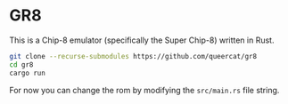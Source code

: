 # GR8

This is a Chip-8 emulator (specifically the Super Chip-8) written in Rust.

```sh
git clone --recurse-submodules https://github.com/queercat/gr8
cd gr8
cargo run
```

For now you can change the rom by modifying the `src/main.rs` file string.
